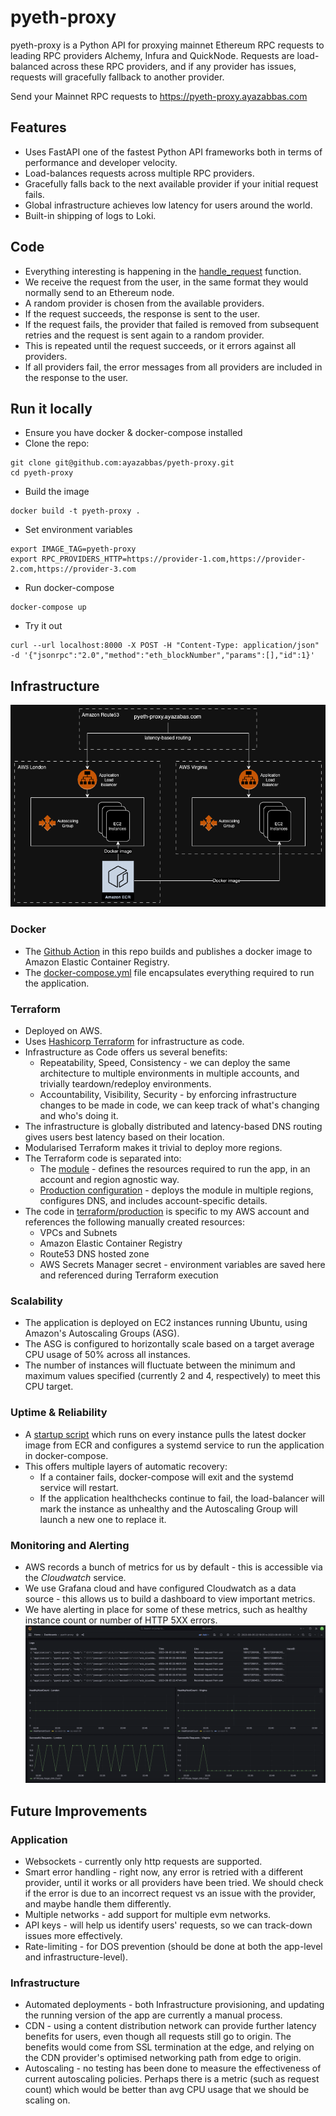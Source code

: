 # pyeth-proxy

pyeth-proxy is a Python API for proxying mainnet Ethereum RPC requests to leading RPC providers Alchemy, Infura and QuickNode. Requests are load-balanced across these RPC providers, and if any provider has issues, requests will gracefully fallback to another provider.

Send your Mainnet RPC requests to https://pyeth-proxy.ayazabbas.com

## Features
- Uses FastAPI one of the fastest Python API frameworks both in terms of performance and developer velocity.
- Load-balances requests across multiple RPC providers.
- Gracefully falls back to the next available provider if your initial request fails.
- Global infrastructure achieves low latency for users around the world.
- Built-in shipping of logs to Loki.

## Code
- Everything interesting is happening in the [handle_request](https://github.com/ayazabbas/pyeth-proxy/blob/main/pyeth-proxy/pyeth_proxy/main.py#L94) function.
- We receive the request from the user, in the same format they would normally send to an Ethereum node.
- A random provider is chosen from the available providers.
- If the request succeeds, the response is sent to the user.
- If the request fails, the provider that failed is removed from subsequent retries and the request is sent again to a random provider.
- This is repeated until the request succeeds, or it errors against all providers.
- If all providers fail, the error messages from all providers are included in the response to the user.

## Run it locally
- Ensure you have docker & docker-compose installed
- Clone the repo:
```
git clone git@github.com:ayazabbas/pyeth-proxy.git
cd pyeth-proxy
```
- Build the image
```
docker build -t pyeth-proxy .
```
- Set environment variables
```
export IMAGE_TAG=pyeth-proxy
export RPC_PROVIDERS_HTTP=https://provider-1.com,https://provider-2.com,https://provider-3.com
```
- Run docker-compose
```
docker-compose up
```
- Try it out
```
curl --url localhost:8000 -X POST -H "Content-Type: application/json" -d '{"jsonrpc":"2.0","method":"eth_blockNumber","params":[],"id":1}'
```

## Infrastructure
![architecture](infrastructure/architecture.png)

### Docker
- The [Github Action](https://github.com/ayazabbas/pyeth-proxy/actions/workflows/build.yml) in this repo builds and publishes a docker image to Amazon Elastic Container Registry.
- The [docker-compose.yml](./docker-compose.yml) file encapsulates everything required to run the application.

### Terraform
- Deployed on AWS.
- Uses [Hashicorp Terraform](https://www.terraform.io/) for infrastructure as code.
- Infrastructure as Code offers us several benefits:
  - Repeatability, Speed, Consistency - we can deploy the same architecture to multiple environments in multiple accounts, and trivially teardown/redeploy environments.
  - Accountability, Visibility, Security - by enforcing infrastructure changes to be made in code, we can keep track of what's changing and who's doing it.
- The infrastructure is globally distributed and latency-based DNS routing gives users best latency based on their location.
- Modularised Terraform makes it trivial to deploy more regions.
- The Terraform code is separated into:
  - The [module](infrastructure/terraform/modules/aws_alb_asg/) - defines the resources required to run the app, in an account and region agnostic way.
  - [Production configuration](infrastructure/terraform/production/) - deploys the module in multiple regions, configures DNS, and includes account-specific details.
- The code in [terraform/production](infrastructure/terraform/production/) is specific to my AWS account and references the following manually created resources:
  - VPCs and Subnets
  - Amazon Elastic Container Registry
  - Route53 DNS hosted zone
  - AWS Secrets Manager secret - environment variables are saved here and referenced during Terraform execution

### Scalability
- The application is deployed on EC2 instances running Ubuntu, using Amazon's Autoscaling Groups (ASG).
- The ASG is configured to horizontally scale based on a target average CPU usage of 50% across all instances.
- The number of instances will fluctuate between the minimum and maximum values specified (currently 2 and 4, respectively) to meet this CPU target.

### Uptime & Reliability
- A [startup script](infrastructure/terraform/production/templates/user_data.sh.tpl) which runs on every instance pulls the latest docker image from ECR and configures a systemd service to run the application in docker-compose.
- This offers multiple layers of automatic recovery:
  - If a container fails, docker-compose will exit and the systemd service will restart.
  - If the application healthchecks continue to fail, the load-balancer will mark the instance as unhealthy and the Autoscaling Group will launch a new one to replace it.

### Monitoring and Alerting
- AWS records a bunch of metrics for us by default - this is accessible via the *Cloudwatch* service.
- We use Grafana cloud and have configured Cloudwatch as a data source - this allows us to build a dashboard to view important metrics.
- We have alerting in place for some of these metrics, such as healthy instance count or number of HTTP 5XX errors.
![architecture](infrastructure/grafana_dashboard.png)

## Future Improvements

### Application
- Websockets - currently only http requests are supported.
- Smart error handling - right now, any error is retried with a different provider, until it works or all providers have been tried. We should check if the error is due to an incorrect request vs an issue with the provider, and maybe handle them differently.
- Multiple networks - add support for multiple evm networks.
- API keys - will help us identify users' requests, so we can track-down issues more effectively. 
- Rate-limiting - for DOS prevention (should be done at both the app-level and infrastructure-level).

### Infrastructure
- Automated deployments - both Infrastructure provisioning, and updating the running version of the app are currently a manual process.
- CDN - using a content distribution network can provide further latency benefits for users, even though all requests still go to origin. The benefits would come from SSL termination at the edge, and relying on the CDN provider's optimised networking path from edge to origin.
- Autoscaling - no testing has been done to measure the effectiveness of current autoscaling policies. Perhaps there is a metric (such as request count) which would be better than avg CPU usage that we should be scaling on.

